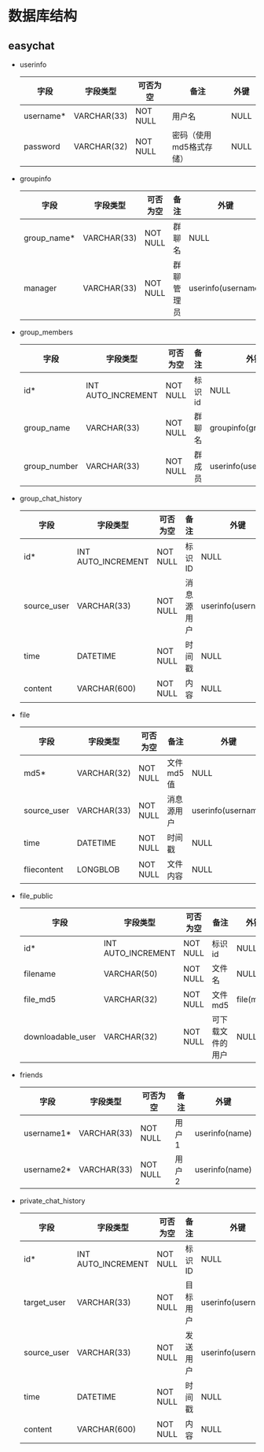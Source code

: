 # 数据库结构

## easychat

- userinfo

  | 字段        | 字段类型        | 可否为空     | 备注            | 外键   |
  |-----------|-------------|----------|---------------|------|
  | username* | VARCHAR(33) | NOT NULL | 用户名           | NULL |
  | password  | VARCHAR(32) | NOT NULL | 密码（使用md5格式存储） | NULL |



- groupinfo

  | 字段        | 字段类型    | 可否为空 | 备注       | 外键               |
  | ----------- | ----------- | -------- | ---------- | ------------------ |
  | group_name* | VARCHAR(33) | NOT NULL | 群聊名     | NULL               |
  | manager     | VARCHAR(33) | NOT NULL | 群聊管理员 | userinfo(username) |



- group_members

  | 字段         | 字段类型           | 可否为空 | 备注   | 外键                  |
  | ------------ | ------------------ | -------- | ------ | --------------------- |
  | id*          | INT AUTO_INCREMENT | NOT NULL | 标识id | NULL                  |
  | group_name   | VARCHAR(33)        | NOT NULL | 群聊名 | groupinfo(group_name) |
  | group_number | VARCHAR(33)        | NOT NULL | 群成员 | userinfo(username)    |

  

- group_chat_history

  | 字段        | 字段类型           | 可否为空 | 备注       | 外键               |
  | ----------- | ------------------ | -------- | ---------- | ------------------ |
  | id*         | INT AUTO_INCREMENT | NOT NULL | 标识ID     | NULL               |
  | source_user | VARCHAR(33)        | NOT NULL | 消息源用户 | userinfo(username) |
  | time        | DATETIME           | NOT NULL | 时间戳     | NULL               |
  | content     | VARCHAR(600)       | NOT NULL | 内容       | NULL               |



- file

  | 字段        | 字段类型    | 可否为空 | 备注       | 外键               |
  | ----------- | ----------- | -------- | ---------- | ------------------ |
  | md5*        | VARCHAR(32) | NOT NULL | 文件md5值  | NULL               |
  | source_user | VARCHAR(33) | NOT NULL | 消息源用户 | userinfo(username) |
  | time        | DATETIME    | NOT NULL | 时间戳     | NULL               |
  | fliecontent | LONGBLOB    | NOT NULL | 文件内容   | NULL               |



- file_public

  | 字段                | 字段类型               | 可否为空     | 备注       | 外键        |
  |-------------------|--------------------|----------|----------|-----------|
  | id*               | INT AUTO_INCREMENT | NOT NULL | 标识id     | NULL      |
  | filename          | VARCHAR(50)        | NOT NULL | 文件名      | NULL      |
  | file_md5          | VARCHAR(32)        | NOT NULL | 文件md5    | file(md5) |
  | downloadable_user | VARCHAR(32)        | NOT NULL | 可下载文件的用户 | NULL      |

  

- friends

  | 字段         | 字段类型        | 可否为空     | 备注  | 外键             |
  |------------|-------------|----------|-----|----------------|
  | username1* | VARCHAR(33) | NOT NULL | 用户1 | userinfo(name) |
  | username2* | VARCHAR(33) | NOT NULL | 用户2 | userinfo(name) |



- private_chat_history

  | 字段        | 字段类型           | 可否为空 | 备注     | 外键               |
  | ----------- | ------------------ | -------- | -------- | ------------------ |
  | id*         | INT AUTO_INCREMENT | NOT NULL | 标识ID   | NULL               |
  | target_user | VARCHAR(33)        | NOT NULL | 目标用户 | userinfo(username) |
  | source_user | VARCHAR(33)        | NOT NULL | 发送用户 | userinfo(username) |
  | time        | DATETIME           | NOT NULL | 时间戳   | NULL               |
  | content     | VARCHAR(600)       | NOT NULL | 内容     | NULL               |
  
  
